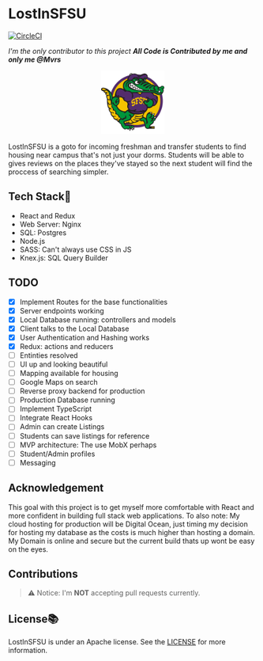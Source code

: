 # LostInSFSU

[![CircleCI](https://circleci.com/gh/Mvrs/lostinsfsu/tree/master.svg?style=svg)](https://circleci.com/gh/Mvrs/lostinsfsu/tree/master)

_I'm the only contributor to this project **All Code is Contributed by me and only me @Mvrs**_

<div align="center">
	<img src="./client/src/assets/images/SFLogo.png" width="128" alt="logo">
</div>

LostInSFSU is a goto for incoming freshman and transfer students to find housing near campus that's not just your dorms. Students will be able to gives reviews on the places they've stayed so the next student will find the proccess of searching simpler.

## Tech Stack💎

- React and Redux
- Web Server: Nginx
- SQL: Postgres
- Node.js
- SASS: Can't always use CSS in JS
- Knex.js: SQL Query Builder

## TODO

- [x] Implement Routes for the base functionalities
- [x] Server endpoints working
- [x] Local Database running: controllers and models
- [x] Client talks to the Local Database
- [x] User Authentication and Hashing works
- [x] Redux: actions and reducers
- [ ] Entinties resolved
- [ ] UI up and looking beautiful
- [ ] Mapping available for housing
- [ ] Google Maps on search
- [ ] Reverse proxy backend for production
- [ ] Production Database running
- [ ] Implement TypeScript
- [ ] Integrate React Hooks
- [ ] Admin can create Listings
- [ ] Students can save listings for reference
- [ ] MVP architecture: The use MobX perhaps
- [ ] Student/Admin profiles
- [ ] Messaging

## Acknowledgement

This goal with this project is to get myself more comfortable with React and more confident in building full stack web applications. To also note: My cloud hosting for production will be Digital Ocean, just timing my decision for hosting my database as the costs is much higher than hosting a domain. My Domain is online and secure but the current build thats up wont be easy on the eyes.

## Contributions

> ⚠️ Notice: I'm **NOT** accepting pull requests currently.

## License📚

LostInSFSU is under an Apache license. See the [LICENSE](LICENSE) for more information.
